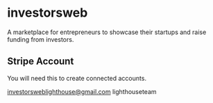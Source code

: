 # investorsweb

A marketplace for entrepreneurs to showcase their startups and raise funding from investors.

## Stripe Account

You will need this to create connected accounts.

investorsweblighthouse@gmail.com
lighthouseteam
